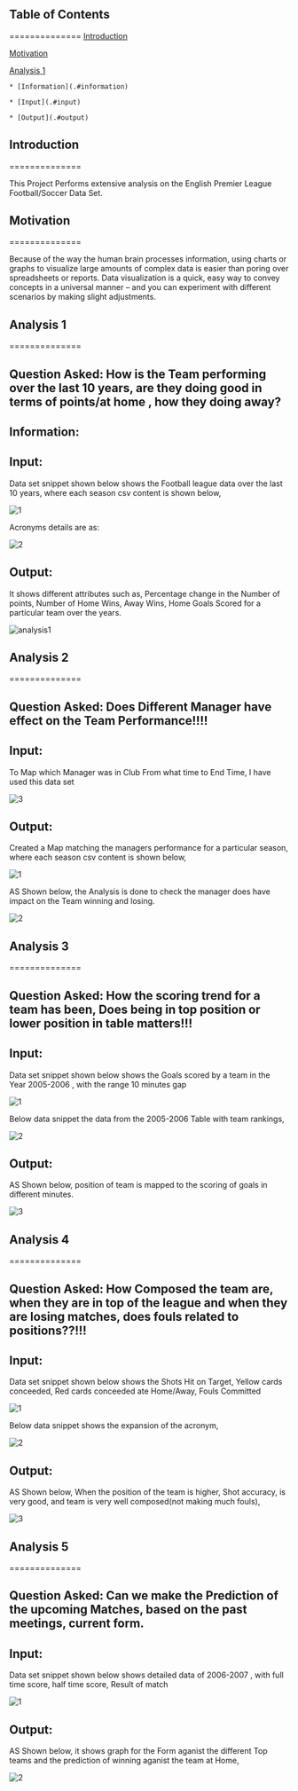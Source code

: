 ## Table of Contents
==============
[Introduction](.#introduction)

[Motivation](.#motivation)

[Analysis 1](.#analysis-1)

    * [Information](.#information)
        
    * [Input](.#input)
      
    * [Output](.#output)
        

## Introduction
==============

This Project Performs extensive analysis on the English Premier League Football/Soccer Data Set.


## Motivation
==============

Because of the way the human brain processes information, using charts or graphs to visualize large amounts of complex data is easier than poring over spreadsheets or reports. Data visualization is a quick, easy way to convey concepts in a universal manner – and you can experiment with different scenarios by making slight adjustments.

## Analysis 1
==============

Question Asked: How is the Team performing over the last 10 years, are they doing good in terms of points/at home , how they doing away?
--------------

Information:
--------------

Input:
--------------

Data set snippet shown below shows the Football league data over the last 10 years, where each season csv content is shown below, 

![1](https://cloud.githubusercontent.com/assets/8064761/21072106/683d3382-be85-11e6-8718-792bc8ad7535.jpeg)

Acronyms details are as:

![2](https://cloud.githubusercontent.com/assets/8064761/21072107/7ac1d9c2-be85-11e6-96d3-b5d3a0dc4a4d.jpeg)

Output:
--------------
It shows different attributes such as, Percentage change in the Number of points, Number of Home Wins, Away Wins, Home Goals Scored for a particular team over the years.

![analysis1](https://cloud.githubusercontent.com/assets/8064761/21072053/c21777de-be83-11e6-96a1-19e8fb311bb7.jpeg)



## Analysis 2
==============

Question Asked: Does Different Manager have effect on the Team Performance!!!!
--------------

Input:
--------------

To Map which Manager was in Club From what time to End Time, I have used this data set

![3](https://cloud.githubusercontent.com/assets/8064761/21072165/24de39a4-be87-11e6-8d85-60af809f20c9.jpeg)

Output:
--------------

Created a Map matching the managers performance for a particular season, where each season csv content is shown below,

![1](https://cloud.githubusercontent.com/assets/8064761/21072159/01397112-be87-11e6-8ea2-2c59aa73eeee.jpeg)

AS Shown below, the Analysis is done to check the manager does have impact on the Team winning and losing.

![2](https://cloud.githubusercontent.com/assets/8064761/21072166/2bd0e9b4-be87-11e6-8d3e-6c7c81d0b4df.png)



## Analysis 3
==============

Question Asked: How the scoring trend for a team has been, Does being in top position or lower position in table matters!!!
--------------

Input:
--------------
Data set snippet shown below shows the Goals scored by a team in the Year 2005-2006 , with the range 10 minutes gap

![1](https://cloud.githubusercontent.com/assets/8064761/21072198/3808d7a4-be88-11e6-96dd-4954d1dc37f8.png)

Below data snippet the data from the 2005-2006 Table with team rankings, 

![2](https://cloud.githubusercontent.com/assets/8064761/21072201/3ca7c996-be88-11e6-8a05-ced72d257932.jpeg)



Output:
--------------
AS Shown below, position of team is mapped to the scoring of goals in different minutes.

![3](https://cloud.githubusercontent.com/assets/8064761/21072202/3f68660e-be88-11e6-8816-b8e2c87f4e13.png)


## Analysis 4
==============

Question Asked: How Composed the team are, when they are in top of the league and when they are losing matches, does fouls related to positions??!!!
--------------

Input:
--------------
Data set snippet shown below shows the Shots Hit on Target, Yellow cards conceeded, Red cards conceeded ate Home/Away, Fouls Committed

![1](https://cloud.githubusercontent.com/assets/8064761/21072234/7174a968-be89-11e6-814e-72b45c372678.jpeg)

Below data snippet shows the expansion of the acronym, 

![2](https://cloud.githubusercontent.com/assets/8064761/21072235/7357742c-be89-11e6-804a-a84fe694174d.jpeg)


Output:
--------------
AS Shown below, When the position of the team is higher, Shot accuracy, is very good, and team is very well composed(not making much fouls),

![3](https://cloud.githubusercontent.com/assets/8064761/21072238/761ed4f2-be89-11e6-9123-2d33fca1c286.png)



## Analysis 5
==============

Question Asked: Can we make the Prediction of the upcoming Matches, based on the past meetings, current form. 
--------------

Input:
--------------
Data set snippet shown below shows detailed data of 2006-2007 , with full time score, half time score, Result of match

![1](https://cloud.githubusercontent.com/assets/8064761/21072271/a8dfa73a-be8a-11e6-9657-767f5a22705a.jpeg)

Output:
--------------
AS Shown below, it shows graph for the Form aganist the different Top teams and the prediction of winning aganist the team at Home, 

![2](https://cloud.githubusercontent.com/assets/8064761/21072272/aa25c6ec-be8a-11e6-9567-19e86139094b.png)





